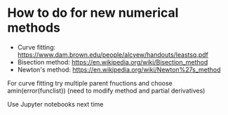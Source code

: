 # How to do for new numerical methods

* Curve fitting: https://www.dam.brown.edu/people/alcyew/handouts/leastsq.pdf
* Bisection method: https://en.wikipedia.org/wiki/Bisection_method
* Newton's method: https://en.wikipedia.org/wiki/Newton%27s_method


For curve fitting try multiple parent fnuctions and choose amin(error(funclist)) (need to modify method and partial derivatives)

Use Jupyter notebooks next time